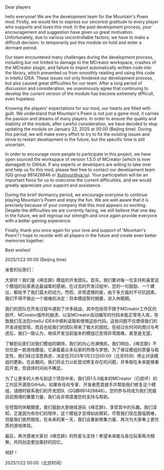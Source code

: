 Dear players

hello everyone! We are the development team for the Mountain's Poem mod. Firstly, we would like to express our sincerest gratitude to every player who supports and loves this mod. In the past development process, your encouragement and suggestion have given us great motivation. Unfortunately, due to various uncontrollable factors, we have to make a difficult decision: to temporarily put this module on hold and enter a dormant period.

Our team encountered many challenges during the development process, including but not limited to damage to the MCreator workspace, crashes of the MCreator plugin, and failure to import automatically written code into the library, which prevented us from smoothly reading and using this code in IntelliJ IDEA. These issues not only hindered our development process, but also caused great difficulties for our team. After a long period of discussion and consideration, we unanimously agree that continuing to develop the current version of the module has become extremely difficult, even hopeless.

Knowing the players' expectations for our mod, our hearts are filled with guilt. We understand that Mountain's Poem is not just a game mod, it carries the passion and dreams of many players. In order to ensure the quality and stability of the module, after careful consideration, we have decided to stop updating the module on January 22, 2025 at 00:00 (Beijing time). During this period, we will make every effort to try to fix the existing issues and strive to restart development in the future, but the specific time is still uncertain.

In order to encourage more people to participate in this project, we have open sourced the workspace of version 1.5.0 of MCreator (which is now damaged) to GitHub. If any experts or developers are willing to take over and help us fix this mod, please feel free to contact our development team (QQ group 861428846 or Xujinyur@ya.ru). Your participation will be an important force for us to overcome the current difficulties, and we would greatly appreciate your support and assistance.

During the brief dormancy period, we encourage everyone to continue playing Mountain's Poem and enjoy the fun. We are well aware that it is precisely because of your company that this mod appears so exciting. Despite the difficulties we are currently facing, we still believe that one day in the future, we will regroup our strength and once again provide everyone with a better gaming experience.

Finally, thank you once again for your love and support of 'Mountain's Poem'! I hope to reunite with all players in the future and create even better memories together.

Best wishes!

2025/1/22 00:00 (Beijing time)


亲爱的玩家们：

大家好！我们是《峰恋辞》模组的开发团队。首先，我们要对每一位支持和喜爱这个模组的玩家表达最诚挚的感谢。在过去的开发过程中，您的一句鼓励、一个建议，都给予了我们莫大的动力。然而，非常遗憾的是，由于多方面的不可抗因素，我们不得不做出一个艰难的决定：将本模组暂时搁置，进入休眠期。

我们的团队在开发过程中遇到了许多挑战，其中包括但不限于MCreator工作区的损坏、MCreator插件的崩溃、以及MCreator自动编写的代码未能正常导入库，导致我们无法在IntelliJ IDEA中顺利读取和使用这些代码。这些问题不仅使得我们的开发进程受阻，而且也给我们的团队带来了极大的困扰。在经过长时间的商讨与考虑后，我们一致认为，继续开发当前版本的模组已变得异常困难，甚至是无望。

了解到玩家们对我们模组的期待，我们的内心充满愧疚。我们明白，《峰恋辞》不仅仅是一款游戏模组，它承载着众多玩家的热情与梦想。为了保证模组的质量与稳定性，我们经过深思熟虑，决定在2025年1月22日00:00（北京时间）停止对该模组的更新。在此期间，我们将全力以赴尝试修复存在的问题，并争取在未来能够重启开发，但具体时间尚不确定。

为了让更多的人参与到这个项目中来，我们将1.5.0版本的MCreator（已损坏）的工作区开源至GitHub。如果有任何专家、开发者愿意接手并帮助我们修复这个模组，请随时联系我们的开发团队（QQ群861428846）。您的参与将成为我们克服目前困境的重要力量，我们会非常感激您的支持与帮助。

在短暂的休眠期里，我们鼓励大家继续游玩《峰恋辞》，享受其中的乐趣。我们深知，正是因为有你们的陪伴，这个模组才显得如此精彩。尽管我们现在面临困难，但是我们依然相信，在未来的某一天，我们会重新聚集力量，再次为大家奉上更优质的游戏体验。

最后，再次感谢大家对《峰恋辞》的热爱与支持！希望未来能与各位玩家再次相聚，共同创造更加美好的回忆。

祝好！

2025/1/22 00:00（北京时间）
